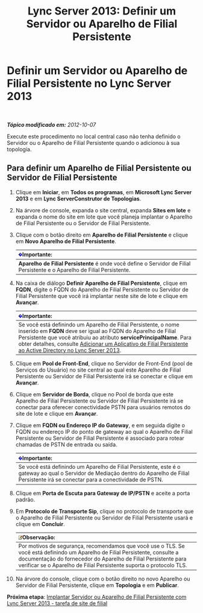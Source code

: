 ﻿---
title: 'Lync Server 2013: Definir um Servidor ou Aparelho de Filial Persistente'
TOCTitle: Definir um Servidor ou Aparelho de Filial Persistente
ms:assetid: 1f49cfbe-30b3-4600-af15-47cb2f58d18a
ms:mtpsurl: https://technet.microsoft.com/pt-br/library/Gg398280(v=OCS.15)
ms:contentKeyID: 49306087
ms.date: 05/19/2016
mtps_version: v=OCS.15
ms.translationtype: HT
---

# Definir um Servidor ou Aparelho de Filial Persistente no Lync Server 2013

 

_**Tópico modificado em:** 2012-10-07_

Execute este procedimento no local central caso não tenha definido o Servidor ou o Aparelho de Filial Persistente quando o adicionou à sua topologia.

## Para definir um Aparelho de Filial Persistente ou Servidor de Filial Persistente

1.  Clique em **Iniciar**, em **Todos os programas**, em **Microsoft Lync Server 2013** e em **Lync ServerConstrutor de Topologias**.

2.  Na árvore de console, expanda o site central, expanda **Sites em lote** e expanda o nome do site em lote que você planeja implantar o Aparelho de Filial Persistente ou o Servidor de Filial Persistente.

3.  Clique com o botão direito em **Aparelho de Filial Persistente** e clique em **Novo Aparelho de Filial Persistente**.
    
    <table>
    <thead>
    <tr class="header">
    <th><img src="images/Gg425939.important(OCS.15).gif" title="important" alt="important" />Importante:</th>
    </tr>
    </thead>
    <tbody>
    <tr class="odd">
    <td><strong>Aparelho de Filial Persistente</strong> é onde você define o Servidor de Filial Persistente e o Aparelho de Filial Persistente.</td>
    </tr>
    </tbody>
    </table>


4.  Na caixa de diálogo **Definir Aparelho de Filial Persistente**, clique em **FQDN**, digite o FQDN do Aparelho de Filial Persistente ou Servidor de Filial Persistente que você irá implantar neste site de lote e clique em **Avançar**.
    
    <table>
    <thead>
    <tr class="header">
    <th><img src="images/Gg425939.important(OCS.15).gif" title="important" alt="important" />Importante:</th>
    </tr>
    </thead>
    <tbody>
    <tr class="odd">
    <td>Se você está definindo um Aparelho de Filial Persistente, o nome inserido em <strong>FQDN</strong> deve ser igual ao FQDN do Aparelho de Filial Persistente que você atribuiu ao atributo <strong>servicePrincipalName</strong>. Para obter detalhes, consulte <a href="lync-server-2013-add-a-survivable-branch-appliance-to-active-directory.md">Adicionar um Aplicativo de Filial Persistente ao Active Directory no Lync Server 2013</a>.</td>
    </tr>
    </tbody>
    </table>


5.  Clique em **Pool de Front-End**, clique no Servidor de Front-End (pool de Serviços do Usuário) no site central ao qual este Aparelho de Filial Persistente ou Servidor de Filial Persistente irá se conectar e clique em **Avançar**.

6.  Clique em **Servidor de Borda**, clique no Pool de borda que este Aparelho de Filial Persistente ou Servidor de Filial Persistente irá se conectar para oferecer conectividade PSTN para usuários remotos do site de lote e clique em **Avançar**.

7.  Clique em **FQDN ou Endereço IP do Gateway**, e em seguida digite o FQDN ou endereço IP do ponto de gateway ao qual o Aparelho de Filial Persistente ou Servidor de Filial Persistente é associado para rotear chamadas de PSTN de entrada ou saída.
    
    <table>
    <thead>
    <tr class="header">
    <th><img src="images/Gg425939.important(OCS.15).gif" title="important" alt="important" />Importante:</th>
    </tr>
    </thead>
    <tbody>
    <tr class="odd">
    <td>Se você está definindo um Aparelho de Filial Persistente, este é o gateway ao qual o Servidor de Mediação dentro do Aparelho de Filial Persistente irá se conectar para a conectividade de PSTN.</td>
    </tr>
    </tbody>
    </table>


8.  Clique em **Porta de Escuta para Gateway de IP/PSTN** e aceite a porta padrão.

9.  Em **Protocolo de Transporte Sip**, clique no protocolo de transporte que o Aparelho de Filial Persistente ou Servidor de Filial Persistente usará e clique em **Concluir**.
    
    <table>
    <thead>
    <tr class="header">
    <th><img src="images/Gg425756.note(OCS.15).gif" title="note" alt="note" />Observação:</th>
    </tr>
    </thead>
    <tbody>
    <tr class="odd">
    <td>Por motivos de segurança, recomendamos que você use o TLS. Se você está definindo um Aparelho de Filial Persistente, consulte a documentação do fornecedor do Aparelho de Filial Persistente para verificar se o Aparelho de Filial Persistente suporta o protocolo TLS.</td>
    </tr>
    </tbody>
    </table>


10. Na árvore do console, clique com o botão direito no novo Aparelho ou Servidor de Filial Persistente, clique em **Topologia** e em **Publicar**.

**Próxima etapa**: [Implantar Servidor ou Aparelho de Filial Persistente com Lync Server 2013 - tarefa de site de filial](lync-server-2013-deploy-a-survivable-branch-appliance-or-server-branch-site-task.md)

